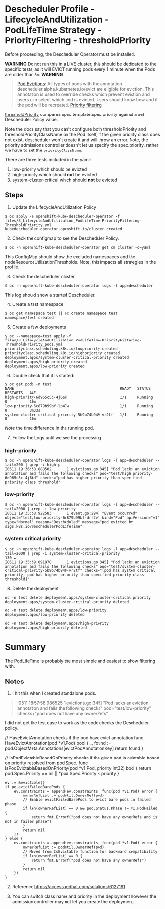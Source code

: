 # Descheduler Profile - LifecycleAndUtilization - PodLifeTime Strategy - PriorityFiltering - thresholdPriority

Before proceeding, the Descheduler Operator must be installed.

**WARNING**
Do not run this in a LIVE cluster, this should be dedicated to the specific tests, as it will EVICT running pods every 1 minute when the Pods are older than `5m`.
**WARNING**

> [Pod Evictions](https://github.com/kubernetes-sigs/descheduler#pod-evictions): All types of pods with the annotation descheduler.alpha.kubernetes.io/evict are eligible for eviction. This annotation is used to override checks which prevent eviction and users can select which pod is evicted. Users should know how and if the pod will be recreated.
> [Priority filtering](https://github.com/kubernetes-sigs/descheduler#priority-filtering)

[thresholdPriority](https://github.com/kubernetes-sigs/descheduler/blob/0b2c10d6cee917bc553f743c44c51e730f9b1205/pkg/descheduler/evictions/evictions.go#L224) compares spec.template.spec.priority against a set Descheduler Policy value.

Note the docs say that you can't configure both thresholdPriority and thresholdPriorityClassName on the Pod itself, if the given priority class does not exist, descheduler won't create it and will throw an error. Note, the priority admissions controller doesn't let us specify the spec.priority, rather we have to set the `priorityClassName`.

There are three tests included in the yaml: 

1. low-priority which should be evicted
2. high-priority which should **not** be evicted
3. system-cluster-critical which should **not** be evicted

## Steps

1. Update the LifecycleAndUtilization Policy

```
$ oc apply -n openshift-kube-descheduler-operator -f files/3_LifecycleAndUtilization_PodLifeTime-PriorityFiltering-ThresholdPriority.yml
kubedescheduler.operator.openshift.io/cluster created
```

2. Check the configmap to see the Descheduler Policy. 

```
$ oc -n openshift-kube-descheduler-operator get cm cluster -o=yaml
```

This ConfigMap should show the excluded namespaces and the nodeResourceUtilizationThresholds. Note, this impacts all strategies in the profile. 

3. Check the descheduler cluster 

```
$ oc -n openshift-kube-descheduler-operator logs -l app=descheduler 
```

This log should show a started Descheduler.

4. Create a test namespace

```
$ oc get namespace test || oc create namespace test
namespace/test created
```

5. Create a few deployments

```
$ oc --namespace=test apply -f files/3_LifecycleAndUtilization_PodLifeTime-PriorityFiltering-ThresholdPriority_pods.yml
priorityclass.scheduling.k8s.io/lowpriority created
priorityclass.scheduling.k8s.io/highpriority created
deployment.apps/system-cluster-critical-priority created
deployment.apps/high-priority created
deployment.apps/low-priority created
```

6. Double check that it is started:

```
$ oc get pods -n test
NAME                                                READY   STATUS    RESTARTS   AGE
high-priority-6d965c5c-4j66d                        1/1     Running   0          10m
low-priority-6c879b99bf-lp47w                       1/1     Running   0          3m33s
system-cluster-critical-priority-5b9b74b949-vr2tf   1/1     Running   0          10m
```

*Note* the time difference in the running pod.

7. Follow the Logs until we see the processing

### high-priority 

```
$ oc -n openshift-kube-descheduler-operator logs -l app=descheduler --tail=200 | grep -i high-p
I0511 19:36:58.888502       1 evictions.go:345] "Pod lacks an eviction annotation and fails the following checks" pod="test/high-priority-6d965c5c-4j66d" checks="pod has higher priority than specified priority class threshold"
```

### low-priority

```
$ oc -n openshift-kube-descheduler-operator logs -l app=descheduler --tail=2000 | grep -i low-priority
I0511 19:35:58.922583       1 event.go:294] "Event occurred" object="test/low-priority-6c879b99bf-drr2v" kind="Pod" apiVersion="v1" type="Normal" reason="Descheduled" message="pod evicted by sigs.k8s.io/deschedulerPodLifeTime"
```

### system critical priority

```
$ oc -n openshift-kube-descheduler-operator logs -l app=descheduler --tail=2000 | grep -i system-cluster-critical-priority                                                           130 ↵
I0511 19:35:59.091870       1 evictions.go:345] "Pod lacks an eviction annotation and fails the following checks" pod="test/system-cluster-critical-priority-5b9b74b949-vr2tf" checks="[pod has system critical priority, pod has higher priority than specified priority class threshold]"
```

8. Delete the deployment

```
oc -n test delete deployment.apps/system-cluster-critical-priority
deployment.apps/system-cluster-critical-priority deleted
```

```
oc -n test delete deployment.apps/low-priority
deployment.apps/low-priority deleted
```

```
oc -n test delete deployment.apps/high-priority
deployment.apps/high-priority deleted
```

# Summary

The PodLifeTime is probably the most simple and easiest to show filtering with.


## Notes
1. I hit this when I created standalone pods.

> I0511 18:57:58.986525       1 evictions.go:345] "Pod lacks an eviction annotation and fails the following checks" pod="test/low-priority" checks="pod does not have any ownerRefs"

I did not get the test case to work as the code checks the Descheduler policy.

// HaveEvictAnnotation checks if the pod have evict annotation
func HaveEvictAnnotation(pod *v1.Pod) bool {
	_, found := pod.ObjectMeta.Annotations[evictPodAnnotationKey]
	return found
}

// IsPodEvictableBasedOnPriority checks if the given pod is evictable based on priority resolved from pod Spec.
func IsPodEvictableBasedOnPriority(pod *v1.Pod, priority int32) bool {
	return pod.Spec.Priority == nil || *pod.Spec.Priority < priority
}

	ev := &evictable{}
	if pe.evictFailedBarePods {
		ev.constraints = append(ev.constraints, func(pod *v1.Pod) error {
			ownerRefList := podutil.OwnerRef(pod)
			// Enable evictFailedBarePods to evict bare pods in failed phase
			if len(ownerRefList) == 0 && pod.Status.Phase != v1.PodFailed {
				return fmt.Errorf("pod does not have any ownerRefs and is not in failed phase")
			}
			return nil
		})
	} else {
		ev.constraints = append(ev.constraints, func(pod *v1.Pod) error {
			ownerRefList := podutil.OwnerRef(pod)
			// Moved from IsEvictable function for backward compatibility
			if len(ownerRefList) == 0 {
				return fmt.Errorf("pod does not have any ownerRefs")
			}
			return nil
		})
	}

2. Reference https://access.redhat.com/solutions/6127191

3. You can switch class name and priority in the deployment however the admission controller may not let you create the deployment.